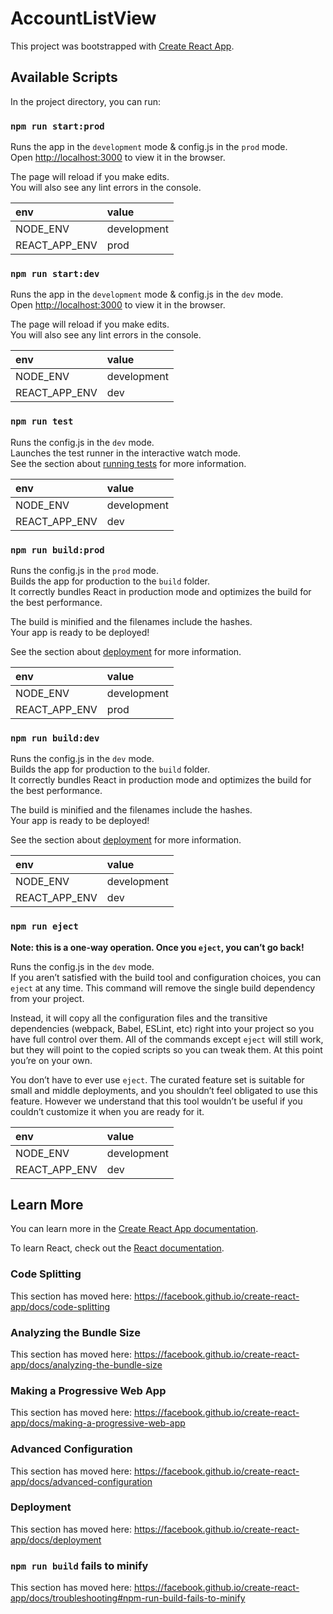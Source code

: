 # AccountListView

This project was bootstrapped with [Create React App](https://github.com/facebook/create-react-app).

## Available Scripts

In the project directory, you can run:

### `npm run start:prod`

Runs the app in the `development` mode & config.js in the `prod` mode.  
Open [http://localhost:3000](http://localhost:3000) to view it in the browser.

The page will reload if you make edits.  
You will also see any lint errors in the console.

| env | value |
| :--- | :--- |
| NODE_ENV | development |
| REACT_APP_ENV | prod |

### `npm run start:dev`

Runs the app in the `development` mode & config.js in the `dev` mode.  
Open [http://localhost:3000](http://localhost:3000) to view it in the browser.

The page will reload if you make edits.  
You will also see any lint errors in the console.

| env | value |
| :--- | :--- |
| NODE_ENV | development |
| REACT_APP_ENV | dev |

### `npm run test`

Runs the config.js in the `dev` mode.  
Launches the test runner in the interactive watch mode.  
See the section about [running tests](https://facebook.github.io/create-react-app/docs/running-tests) for more information.

| env | value |
| :--- | :--- |
| NODE_ENV | development |
| REACT_APP_ENV | dev |

### `npm run build:prod`

Runs the config.js in the `prod` mode.  
Builds the app for production to the `build` folder.  
It correctly bundles React in production mode and optimizes the build for the best performance.

The build is minified and the filenames include the hashes.  
Your app is ready to be deployed!

See the section about [deployment](https://facebook.github.io/create-react-app/docs/deployment) for more information.

| env | value |
| :--- | :--- |
| NODE_ENV | development |
| REACT_APP_ENV | prod |

### `npm run build:dev`

Runs the config.js in the `dev` mode.  
Builds the app for production to the `build` folder.  
It correctly bundles React in production mode and optimizes the build for the best performance.

The build is minified and the filenames include the hashes.  
Your app is ready to be deployed!

See the section about [deployment](https://facebook.github.io/create-react-app/docs/deployment) for more information.

| env | value |
| :--- | :--- |
| NODE_ENV | development |
| REACT_APP_ENV | dev |

### `npm run eject`

**Note: this is a one-way operation. Once you `eject`, you can’t go back!**

Runs the config.js in the `dev` mode.  
If you aren’t satisfied with the build tool and configuration choices, you can `eject` at any time. This command will remove the single build dependency from your project.

Instead, it will copy all the configuration files and the transitive dependencies (webpack, Babel, ESLint, etc) right into your project so you have full control over them. All of the commands except `eject` will still work, but they will point to the copied scripts so you can tweak them. At this point you’re on your own.

You don’t have to ever use `eject`. The curated feature set is suitable for small and middle deployments, and you shouldn’t feel obligated to use this feature. However we understand that this tool wouldn’t be useful if you couldn’t customize it when you are ready for it.

| env | value |
| :--- | :--- |
| NODE_ENV | development |
| REACT_APP_ENV | dev |

## Learn More

You can learn more in the [Create React App documentation](https://facebook.github.io/create-react-app/docs/getting-started).

To learn React, check out the [React documentation](https://reactjs.org/).

### Code Splitting

This section has moved here: <https://facebook.github.io/create-react-app/docs/code-splitting>

### Analyzing the Bundle Size

This section has moved here: <https://facebook.github.io/create-react-app/docs/analyzing-the-bundle-size>

### Making a Progressive Web App

This section has moved here: <https://facebook.github.io/create-react-app/docs/making-a-progressive-web-app>

### Advanced Configuration

This section has moved here: <https://facebook.github.io/create-react-app/docs/advanced-configuration>

### Deployment

This section has moved here: <https://facebook.github.io/create-react-app/docs/deployment>

### `npm run build` fails to minify

This section has moved here: <https://facebook.github.io/create-react-app/docs/troubleshooting#npm-run-build-fails-to-minify>

